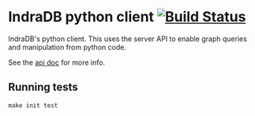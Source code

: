# IndraDB python client [![Build Status](https://travis-ci.org/indradb/python-client.svg?branch=master)](https://travis-ci.org/indradb/python-client)

IndraDB's python client. This uses the server API to enable graph queries and manipulation from python code.

See the [api doc](https://htmlpreview.github.io/?https://github.com/indradb/python-client/blob/master/doc/indradb/index.html) for more info.

## Running tests

    make init test
